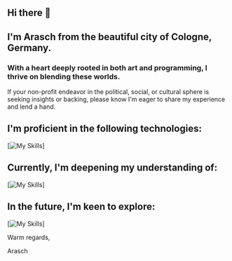 
## Hi there 👋

## I'm Arasch from the beautiful city of Cologne, Germany. 
### With a heart deeply rooted in both art and programming, I thrive on blending these worlds.

If your non-profit endeavor in the political, social, or cultural sphere is seeking insights or backing, please know I'm eager to share my experience and lend a hand.
  

## I'm proficient in the following technologies:

[![My Skills](https://skillicons.dev/icons?i=linux,bash,html,sass,tailwind,bootstrap,ps,figma,xd,pr,git,docker,wordpress)]



## Currently, I'm deepening my understanding of:

[![My Skills](https://skillicons.dev/icons?i=ts,js,react,nextjs,nodejs,postgres,prisma,apollo,appwrite,astro,express,graphql,mongodb)]
  

## In the future, I'm keen to explore:

[![My Skills](https://skillicons.dev/icons?i=arduino,go,mysql,supabase,solidity,svelte,vim)]


Warm regards,

Arasch
